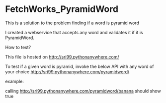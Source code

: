 # FetchWorks_PyramidWord
This is a solution to the problem finding if a word is pyramid word

I created a webservice that accepts any word and validates it if it is PyramidWord.

How to test?

This file is hosted on http://sri99.pythonanywhere.com/

To test if a given word is pyramid, invoke the below API with any word of your choice
http://sri99.pythonanywhere.com/pyramidword/<word>
  
example:

calling http://sri99.pythonanywhere.com/pyramidword/banana
should show true
